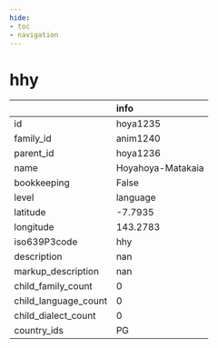 ```yaml
---
hide:
- toc
- navigation
---
```

# hhy
|                      | info              |
|:---------------------|:------------------|
| id                   | hoya1235          |
| family_id            | anim1240          |
| parent_id            | hoya1236          |
| name                 | Hoyahoya-Matakaia |
| bookkeeping          | False             |
| level                | language          |
| latitude             | -7.7935           |
| longitude            | 143.2783          |
| iso639P3code         | hhy               |
| description          | nan               |
| markup_description   | nan               |
| child_family_count   | 0                 |
| child_language_count | 0                 |
| child_dialect_count  | 0                 |
| country_ids          | PG                |